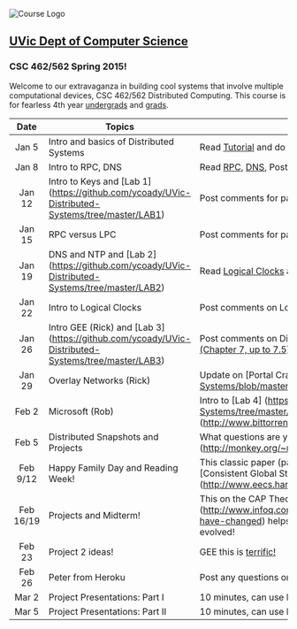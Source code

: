 ![Course Logo](https://cloud.githubusercontent.com/assets/1288637/5566593/a64ba4bc-8ee2-11e4-8612-28191f82fdd1.png)

## [UVic Dept of Computer Science](https://www.csc.uvic.ca/)
### CSC 462/562 Spring 2015!

Welcome to our extravaganza in building cool systems that involve multiple computational devices, CSC 462/562 Distributed Computing.  This course is for fearless 4th year [undergrads](http://courses.seng.uvic.ca/courses/2015/spring/csc/462) and [grads](http://courses.seng.uvic.ca/courses/2015/spring/csc/562).  

  Date  | Topics            | Homework  
 :-----:| ----------------- | -----
Jan 5   | Intro and basics of Distributed Systems | Read [Tutorial](http://www.hpcs.cs.tsukuba.ac.jp/~tatebe/lecture/h23/dsys/dsd-tutorial.html) and do exercises 3, 9, 11 (post to coursespaces!)
Jan 8   | Intro to RPC, DNS |  Read [RPC](http://research.cs.wisc.edu/areas/os/Qual/papers/rpc.pdf), [DNS](http://pages.cs.wisc.edu/~akella/CS740/S08/740-Papers/MD88.pdf), Post comments and prepare for Lab
Jan 12  | Intro to Keys and [Lab 1] (https://github.com/ycoady/UVic-Distributed-Systems/tree/master/LAB1) | Post comments for papers
Jan 15  | RPC versus LPC    | Post comments for papers
Jan 19  | DNS and NTP and [Lab 2] (https://github.com/ycoady/UVic-Distributed-Systems/tree/master/LAB2)      | Read [Logical Clocks](http://web.stanford.edu/class/cs240/readings/lamport.pdf) and [Distributed Snapshots](http://research.microsoft.com/en-us/um/people/lamport/pubs/chandy.pdf)
Jan 22  | Intro to Logical Clocks       | Post comments on Logical Clocks
Jan 26  | Intro GEE (Rick) and [Lab 3] (https://github.com/ycoady/UVic-Distributed-Systems/tree/master/LAB3)            | Post comments on Distributed Snapshots, Read [Two Phase Commit (Chapter 7, up to 7.5) ](http://research.microsoft.com/en-us/people/philbe/chapter7.pdf)
Jan 29  | Overlay Networks (Rick)       | Update on [Portal Crash] (https://github.com/ycoady/UVic-Distributed-Systems/blob/master/PortalCrashUpdate.md)
Feb 2  | Microsoft (Rob) | Intro to [Lab 4] (https://github.com/ycoady/UVic-Distributed-Systems/tree/master/LAB4) and Check out the [BitTorrent Protocol] (http://www.bittorrent.org/beps/bep_0003.html)
Feb 5  | Distributed Snapshots and Projects |  What questions are you able to address on this [checklist] (http://monkey.org/~marius/checklist.pdf)?
Feb 9/12  | Happy Family Day and Reading Week! |  This classic paper (particularly the lattice!) clarifies issues involving [Consistent Global States] (http://www.eecs.harvard.edu/cs262/Readings/babaoglu93consistent.pdf)
Feb 16/19  | Projects and Midterm! |  This on the CAP Theorem [retrospective] (http://www.infoq.com/articles/cap-twelve-years-later-how-the-rules-have-changed) helps in understanding how distributed systems have evolved!  
Feb 23 | Project 2 ideas! |  GEE this is [terrific!]()
Feb 26 | Peter from Heroku | Post any questions on forum!  He will ask you about the CAP Theorum! 
Mar 2 |  Project Presentations: Part I |  10 minutes, can use laptop/blackboard, be ready to ask questions!
Mar 5 |  Project Presentations: Part II |  10 minutes, can use laptop/blackboard, be ready to ask quesitons!
